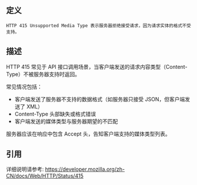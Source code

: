 ## 定义

```
HTTP 415 Unsupported Media Type 表示服务器拒绝接受请求，因为请求实体的格式不受支持。
```

## 描述

HTTP 415 常见于 API 接口调用场景，当客户端发送的请求内容类型（Content-Type）不被服务器支持时返回。

常见情况包括：
- 客户端发送了服务器不支持的数据格式（如服务器只接受 JSON，但客户端发送了 XML）
- Content-Type 头部缺失或格式错误
- 客户端发送的媒体类型与服务器期望的不匹配

服务器应该在响应中包含 Accept 头，告知客户端支持的媒体类型列表。

## 引用

详细说明请参考: https://developer.mozilla.org/zh-CN/docs/Web/HTTP/Status/415